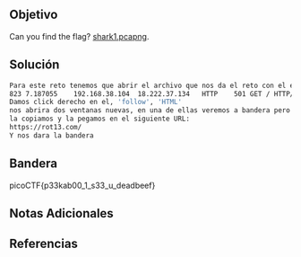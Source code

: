 
## Objetivo
Can you find the flag? [shark1.pcapng](https://mercury.picoctf.net/static/ae5b2bc07928fca272ff3900dc9a6cef/shark1.pcapng).
## Solución
```bash
Para este reto tenemos que abrir el archivo que nos da el reto con el explorador de archivos Wireshark y scrolear hasta abajo hasta encontrar este archivo:
823	7.187055	192.168.38.104	18.222.37.134	HTTP	501	GET / HTTP/1.1 
Damos click derecho en el, 'follow', 'HTML'
nos abrira dos ventanas nuevas, en una de ellas veremos a bandera pero con rot13
la copiamos y la pegamos en el siguiente URL:
https://rot13.com/
Y nos dara la bandera
```
## Bandera
picoCTF{p33kab00_1_s33_u_deadbeef}

## Notas Adicionales 


## Referencias